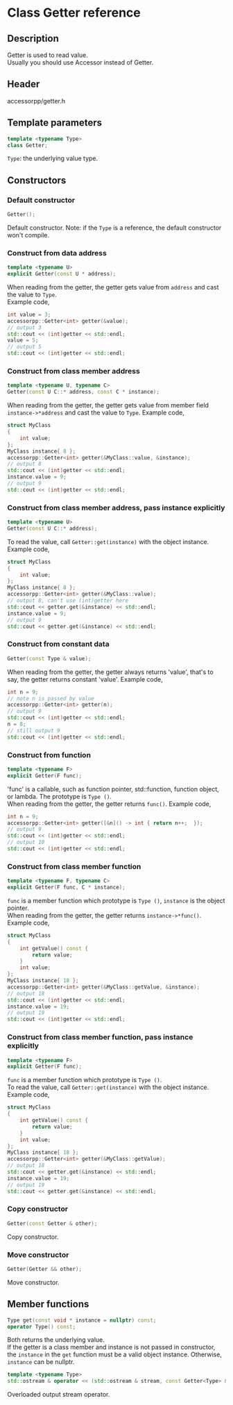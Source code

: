 # Class Getter reference

## Description

Getter is used to read value.  
Usually you should use Accessor instead of Getter.

## Header

accessorpp/getter.h

## Template parameters

```c++
template <typename Type>
class Getter;
```
`Type`:  the underlying value type.  

## Constructors

### Default constructor  
```c++
Getter();
```

Default constructor. Note: if the `Type` is a reference, the default constructor won't compile.

### Construct from data address  
```c++
template <typename U>
explicit Getter(const U * address);
```

When reading from the getter, the getter gets value from `address` and cast the value to `Type`.  
Example code,  
```c++
int value = 3;
accessorpp::Getter<int> getter(&value);
// output 3
std::cout << (int)getter << std::endl;
value = 5;
// output 5
std::cout << (int)getter << std::endl;
```

### Construct from class member address  
```c++
template <typename U, typename C>
Getter(const U C::* address, const C * instance);
```

When reading from the getter, the getter gets value from member field `instance->*address` and cast the value to `Type`.
Example code,  
```c++
struct MyClass
{
    int value;
};
MyClass instance{ 8 };
accessorpp::Getter<int> getter(&MyClass::value, &instance);
// output 8
std::cout << (int)getter << std::endl;
instance.value = 9;
// output 9
std::cout << (int)getter << std::endl;
```

### Construct from class member address, pass instance explicitly  
```c++
template <typename U>
Getter(const U C::* address);
```

To read the value, call `Getter::get(instance)` with the object instance.    
Example code,  
```c++
struct MyClass
{
    int value;
};
MyClass instance{ 8 };
accessorpp::Getter<int> getter(&MyClass::value);
// output 8, can't use (int)getter here
std::cout << getter.get(&instance) << std::endl;
instance.value = 9;
// output 9
std::cout << getter.get(&instance) << std::endl;
```

### Construct from constant data  
```c++
Getter(const Type & value);
```

When reading from the getter, the getter always returns 'value', that's to say, the getter returns constant 'value'.
Example code,  
```c++
int n = 9;
// note n is passed by value
accessorpp::Getter<int> getter(n);
// output 9
std::cout << (int)getter << std::endl;
n = 8;
// still output 9
std::cout << (int)getter << std::endl;
```

### Construct from function  
```c++
template <typename F>
explicit Getter(F func);
```

'func' is a callable, such as function pointer, std::function, function object, or lambda. The prototype is `Type ()`.  
When reading from the getter, the getter returns `func()`.
Example code,  
```c++
int n = 9;
accessorpp::Getter<int> getter([&n]() -> int { return n++;  });
// output 9
std::cout << (int)getter << std::endl;
// output 10
std::cout << (int)getter << std::endl;
```

### Construct from class member function  
```c++
template <typename F, typename C>
explicit Getter(F func, C * instance);
```

`func` is a member function which prototype is `Type ()`, `instance` is the object pointer.  
When reading from the getter, the getter returns `instance->*func()`.
Example code,  
```c++
struct MyClass
{
    int getValue() const {
        return value;
    }
    int value;
};
MyClass instance{ 18 };
accessorpp::Getter<int> getter(&MyClass::getValue, &instance);
// output 18
std::cout << (int)getter << std::endl;
instance.value = 19;
// output 19
std::cout << (int)getter << std::endl;
```

### Construct from class member function, pass instance explicitly  
```c++
template <typename F>
explicit Getter(F func);
```

`func` is a member function which prototype is `Type ()`.  
To read the value, call `Getter::get(instance)` with the object instance.    
Example code,  
```c++
struct MyClass
{
    int getValue() const {
        return value;
    }
    int value;
};
MyClass instance{ 18 };
accessorpp::Getter<int> getter(&MyClass::getValue);
// output 18
std::cout << getter.get(&instance) << std::endl;
instance.value = 19;
// output 19
std::cout << getter.get(&instance) << std::endl;
```

### Copy constructor  
```c++
Getter(const Getter & other);
```

Copy constructor.

### Move constructor  
```c++
Getter(Getter && other);
```

Move constructor.

## Member functions

```c++
Type get(const void * instance = nullptr) const;
operator Type() const;
```

Both returns the underlying value.  
If the getter is a class member and instance is not passed in constructor, the `instance` in the `get` function must be a valid object instance. Otherwise, `instance` can be nullptr.

```c++
template <typename Type>
std::ostream & operator << (std::ostream & stream, const Getter<Type> & getter);
```

Overloaded output stream operator.
